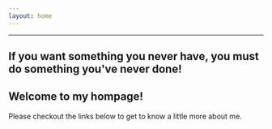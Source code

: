 ```yaml
---
layout: home
---
```


--------------
If you want something you never have, you must do something you've never done!
--------------

## Welcome to my hompage!

Please checkout the links below to get to know a little more about me.


